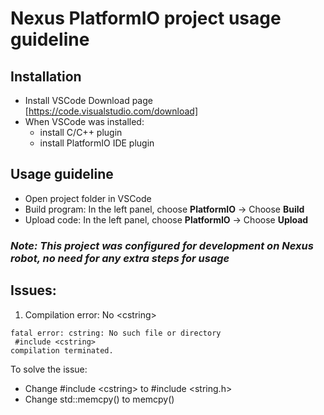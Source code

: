 # Nexus PlatformIO project usage guideline

## Installation
- Install VSCode Download page [https://code.visualstudio.com/download]
- When VSCode was installed:
  - install C/C++ plugin
  - install PlatformIO IDE plugin

## Usage guideline
- Open project folder in VSCode
- Build program: In the left panel, choose **PlatformIO** -> Choose **Build**
- Upload code: In the left panel, choose **PlatformIO** -> Choose **Upload**

### *Note: This project was configured for development on Nexus robot, no need for any extra steps for usage*

## Issues:
1. Compilation error: No \<cstring\> 
  ```
  fatal error: cstring: No such file or directory
   #include <cstring>
  compilation terminated.
  ```
To solve the issue:
- Change #include \<cstring\> to #include \<string.h\>
- Change std::memcpy() to memcpy()